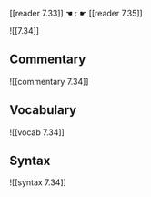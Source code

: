 [[reader 7.33]] ☚ : ☛ [[reader 7.35]]

![[7.34]]

## Commentary

![[commentary 7.34]]

## Vocabulary

![[vocab 7.34]]

## Syntax

![[syntax 7.34]]

